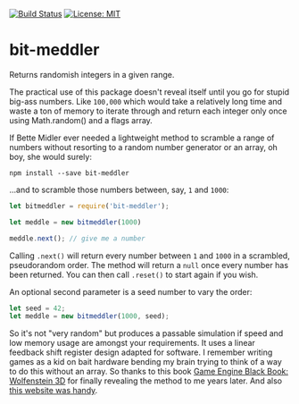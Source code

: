 [![Build Status](https://travis-ci.org/alanmacleod/bit-meddler.svg?branch=master)](https://travis-ci.org/alanmacleod/bit-meddler)
[![License: MIT](https://img.shields.io/badge/License-MIT-yellow.svg)](https://opensource.org/licenses/MIT)

# bit-meddler

Returns randomish integers in a given range.

The practical use of this package doesn't reveal itself until you go for stupid big-ass numbers. Like `100,000` which would take a relatively long time and waste a ton of memory to iterate through and return each integer only once using Math.random() and a flags array.

If Bette Midler ever needed a lightweight method to scramble a range of numbers without resorting to a random number generator or an array, oh boy, she would surely:

```
npm install --save bit-meddler
```

...and to scramble those numbers between, say, `1` and `1000`:

```js
let bitmeddler = require('bit-meddler');

let meddle = new bitmeddler(1000)

meddle.next(); // give me a number
```

Calling `.next()` will return every number between `1` and `1000` in a scrambled, pseudorandom order. The method will return a `null` once every number has been returned. You can then call `.reset()` to start again if you wish.

An optional second parameter is a seed number to vary the order:

```js
let seed = 42;
let meddle = new bitmeddler(1000, seed);
```

So it's not "very random" but produces a passable simulation if speed and low memory usage are amongst your requirements. It uses a linear feedback shift register design adapted for software. I remember writing games as a kid on bait hardware bending my brain trying to think of a way to do this without an array. So thanks to this book [Game Engine Black Book: Wolfenstein 3D](http://fabiensanglard.net/Game_Engine_Black_Book_Release_Date/index.php) for finally revealing the method to me years later. And also [this website was handy](https://www.maximintegrated.com/en/app-notes/index.mvp/id/4400).
